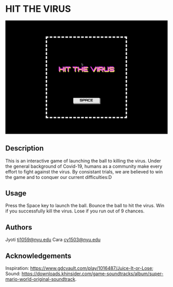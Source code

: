 # HIT THE VIRUS

![Screenshot](screenshot.png)

## Description

This is an interactive game of launching the ball to killing the virus. Under the general background of Covid-19, humans as a community make every effort to fight against the virus. By consistant trials, we are believed to win the game and to conquer our current difficulties:D

## Usage

Press the Space key to launch the ball.
Bounce the ball to hit the virus.
Win if you successfully kill the virus.
Lose if you run out of 9 chances.

## Authors

Jyoti tj1059@nyu.edu
Cara cy1503@nyu.edu

## Acknowledgements

Inspiration: https://www.gdcvault.com/play/1016487/Juice-It-or-Lose;
Sound: https://downloads.khinsider.com/game-soundtracks/album/super-mario-world-original-soundtrack.
